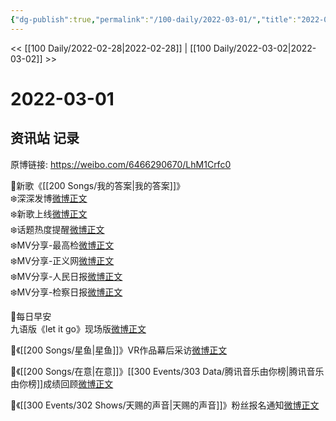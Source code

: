 ```yaml
---
{"dg-publish":true,"permalink":"/100-daily/2022-03-01/","title":"2022-03-01"}
---
```



<< [[100 Daily/2022-02-28\|2022-02-28]] | [[100 Daily/2022-03-02\|2022-03-02]] >>

# 2022-03-01

## 资讯站 记录

原博链接: https://weibo.com/6466290670/LhM1Crfc0

🌟新歌《[[200 Songs/我的答案\|我的答案]]》  
❄️深深发博[微博正文](https://m.weibo.cn/6466290670/4742157845661397)  
❄️新歌上线[微博正文](https://m.weibo.cn/6466290670/4742000400404596)  
❄️话题热度提醒[微博正文](https://m.weibo.cn/6466290670/4742147666085131)  
❄️MV分享-最高检[微博正文](https://m.weibo.cn/6466290670/4742136157702111)  
❄️MV分享-正义网[微博正文](https://m.weibo.cn/6466290670/4742136542792723)  
❄️MV分享-人民日报[微博正文](https://m.weibo.cn/6466290670/4742137109023301)  
❄️MV分享-检察日报[微博正文](https://m.weibo.cn/6466290670/4742142285317041)

🌟每日早安  
九语版《let it go》现场版[微博正文](https://m.weibo.cn/6466290670/4742129076668619)

🌟《[[200 Songs/星鱼\|星鱼]]》VR作品幕后采访[微博正文](https://m.weibo.cn/6466290670/4742214910219399)

🌟《[[200 Songs/在意\|在意]]》[[300 Events/303 Data/腾讯音乐由你榜\|腾讯音乐由你榜]]成绩回顾[微博正文](https://m.weibo.cn/6466290670/4742287932002713)

🌟《[[300 Events/302 Shows/天赐的声音\|天赐的声音]]》粉丝报名通知[微博正文](https://m.weibo.cn/6466290670/4742305451872043)
